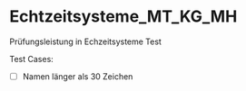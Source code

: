 # Echtzeitsysteme_MT_KG_MH

Prüfungsleistung in Echzeitsysteme
Test

Test Cases:
- [ ] Namen länger als 30 Zeichen